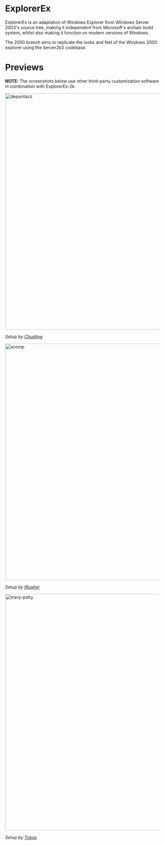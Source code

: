 # ExplorerEx
ExplorerEx is an adaptation of Windows Explorer from Windows Server 2003's source tree, making it independent from Microsoft's archaic build system, whilst also making it function on modern versions of Windows.

The 2000 branch aims to replicate the looks and feel of the Windows 2000 explorer using the Server2k3 codebase.

# Previews
**NOTE:** The screenshots below use other third-party customization software in combination with ExplorerEx-2k.

<img width="1024" height="768" alt="deporitazz" src="https://github.com/user-attachments/assets/7d02f00b-2bad-42a3-9931-06af0b0278ff" />

_Setup by [Chudling](https://github.com/deporitazz)_ 


<img width="1024" height="768" alt="xcomp" src="https://github.com/user-attachments/assets/8a8e703b-d430-4212-87f8-cd0e3e24fc47" />

_Setup by [tflusher](https://github.com/comdlg32)_


<img width="1024" height="768" alt="travy-patty" src="https://github.com/user-attachments/assets/d22be634-569f-4759-a67f-94cef60afffc" />

_Setup by [Travis](https://github.com/travy-patty)_
